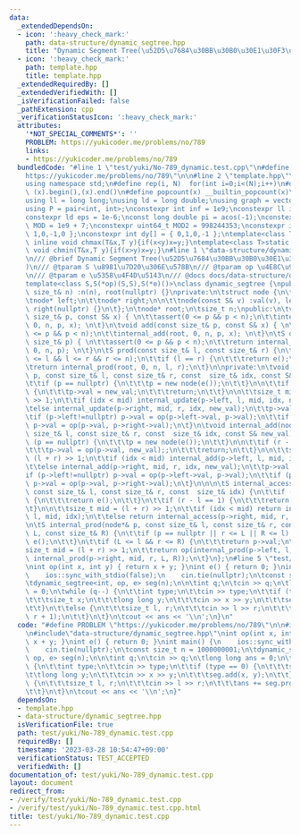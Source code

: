 ```yaml
---
data:
  _extendedDependsOn:
  - icon: ':heavy_check_mark:'
    path: data-structure/dynamic_segtree.hpp
    title: "Dynamic Segment Tree(\u52D5\u7684\u30BB\u30B0\u30E1\u30F3\u30C8\u6728)"
  - icon: ':heavy_check_mark:'
    path: template.hpp
    title: template.hpp
  _extendedRequiredBy: []
  _extendedVerifiedWith: []
  _isVerificationFailed: false
  _pathExtension: cpp
  _verificationStatusIcon: ':heavy_check_mark:'
  attributes:
    '*NOT_SPECIAL_COMMENTS*': ''
    PROBLEM: https://yukicoder.me/problems/no/789
    links:
    - https://yukicoder.me/problems/no/789
  bundledCode: "#line 1 \"test/yuki/No-789_dynamic.test.cpp\"\n#define PROBLEM \"\
    https://yukicoder.me/problems/no/789\"\n\n#line 2 \"template.hpp\"\n#include<bits/stdc++.h>\n\
    using namespace std;\n#define rep(i, N)  for(int i=0;i<(N);i++)\n#define all(x)\
    \ (x).begin(),(x).end()\n#define popcount(x) __builtin_popcount(x)\nusing i128=__int128_t;\n\
    using ll = long long;\nusing ld = long double;\nusing graph = vector<vector<int>>;\n\
    using P = pair<int, int>;\nconstexpr int inf = 1e9;\nconstexpr ll infl = 1e18;\n\
    constexpr ld eps = 1e-6;\nconst long double pi = acos(-1);\nconstexpr uint64_t\
    \ MOD = 1e9 + 7;\nconstexpr uint64_t MOD2 = 998244353;\nconstexpr int dx[] = {\
    \ 1,0,-1,0 };\nconstexpr int dy[] = { 0,1,0,-1 };\ntemplate<class T>static constexpr\
    \ inline void chmax(T&x,T y){if(x<y)x=y;}\ntemplate<class T>static constexpr inline\
    \ void chmin(T&x,T y){if(x>y)x=y;}\n#line 1 \"data-structure/dynamic_segtree.hpp\"\
    \n/// @brief Dynamic Segment Tree(\u52D5\u7684\u30BB\u30B0\u30E1\u30F3\u30C8\u6728\
    )\n/// @tparam S \u8981\u7D20\u306E\u578B\n/// @tparam op \u4E8C\u9805\u6F14\u7B97\
    \n/// @tparam e \u5358\u4F4D\u5143\n/// @docs docs/data-structure/dynamic_segtree.md\n\
    template<class S,S(*op)(S,S),S(*e)()>\nclass dynamic_segtree {\npublic:\n\tdynamic_segtree(const\
    \ size_t& n) :n(n), root(nullptr) {}\nprivate:\n\tstruct node {\n\t\tS val;\n\t\
    \tnode* left;\n\t\tnode* right;\n\n\t\tnode(const S& v) :val(v), left(nullptr),\
    \ right(nullptr) {}\n\t};\n\tnode* root;\n\tsize_t n;\npublic:\n\tvoid update(const\
    \ size_t& p, const S& x) { \n\t\tassert(0 <= p && p < n);\n\t\tinternal_update(root,\
    \ 0, n, p, x); \n\t}\n\tvoid add(const size_t& p, const S& x) { \n\t\tassert(0\
    \ <= p && p < n);\n\t\tinternal_add(root, 0, n, p, x); \n\t}\n\tS operator[](const\
    \ size_t& p) { \n\t\tassert(0 <= p && p < n);\n\t\treturn internal_access(root,\
    \ 0, n, p); \n\t}\n\tS prod(const size_t& l, const size_t& r) {\n\t\tassert(0\
    \ <= l && l <= r && r <= n);\n\t\tif (l == r) {\n\t\t\treturn e();\n\t\t}\n\n\t\
    \treturn internal_prod(root, 0, n, l, r);\n\t}\n\nprivate:\n\tvoid internal_update(node*&\
    \ p, const size_t& l, const size_t& r, const  size_t& idx, const S& new_val) {\n\
    \t\tif (p == nullptr) {\n\t\t\tp = new node(e());\n\t\t}\n\n\t\tif (r - l == 1)\
    \ {\n\t\t\tp->val = new_val;\n\t\t\treturn;\n\t\t}\n\n\t\tsize_t mid = (l + r)\
    \ >> 1;\n\t\tif (idx < mid) internal_update(p->left, l, mid, idx, new_val);\n\t\
    \telse internal_update(p->right, mid, r, idx, new_val);\n\t\tp->val = e();\n\t\
    \tif (p->left!=nullptr) p->val = op(p->left->val, p->val);\n\t\tif (p->right!=nullptr)\
    \ p->val = op(p->val, p->right->val);\n\t}\n\tvoid internal_add(node*& p, const\
    \ size_t& l, const size_t& r, const  size_t& idx, const S& new_val) {\n\t\tif\
    \ (p == nullptr) {\n\t\t\tp = new node(e());\n\t\t}\n\n\t\tif (r - l == 1) {\n\
    \t\t\tp->val = op(p->val, new_val);;\n\t\t\treturn;\n\t\t}\n\n\t\tsize_t mid =\
    \ (l + r) >> 1;\n\t\tif (idx < mid) internal_add(p->left, l, mid, idx, new_val);\n\
    \t\telse internal_add(p->right, mid, r, idx, new_val);\n\t\tp->val = e();\n\t\t\
    if (p->left!=nullptr) p->val = op(p->left->val, p->val);\n\t\tif (p->right!=nullptr)\
    \ p->val = op(p->val, p->right->val);\n\t}\n\n\n\tS internal_access(node*& p,\
    \ const size_t& l, const size_t& r, const  size_t& idx) {\n\t\tif (p == nullptr)\
    \ {\n\t\t\treturn e();\n\t\t}\n\t\tif (r - l == 1) {\n\t\t\treturn p->val;\n\t\
    \t}\n\n\t\tsize_t mid = (l + r) >> 1;\n\t\tif (idx < mid) return internal_access(p->left,\
    \ l, mid, idx);\n\t\telse return internal_access(p->right, mid, r, idx);\n\t}\n\
    \n\tS internal_prod(node*& p, const size_t& l, const size_t& r, const size_t&\
    \ L, const size_t& R) {\n\t\tif (p == nullptr || r <= L || R <= l) {\n\t\t\treturn\
    \ e();\n\t\t}\n\t\tif (L <= l && r <= R) {\n\t\t\treturn p->val;\n\t\t}\n\n\t\t\
    size_t mid = (l + r) >> 1;\n\t\treturn op(internal_prod(p->left, l, mid, L, R),\
    \ internal_prod(p->right, mid, r, L, R));\n\t}\n};\n#line 5 \"test/yuki/No-789_dynamic.test.cpp\"\
    \nint op(int x, int y) { return x + y; }\nint e() { return 0; }\nint main() {\n\
    \    ios::sync_with_stdio(false);\n    cin.tie(nullptr);\n\tconst size_t n = 1000000001;\n\
    \tdynamic_segtree<int, op, e> seg(n);\n\n\tint q;\n\tcin >> q;\n\tlong long ans\
    \ = 0;\n\twhile (q--) {\n\t\tint type;\n\t\tcin >> type;\n\t\tif (type == 0) {\n\
    \t\t\tsize_t x;\n\t\t\tlong long y;\n\t\t\tcin >> x >> y;\n\t\t\tseg.add(x, y);\n\
    \t\t}\n\t\telse {\n\t\t\tsize_t l, r;\n\t\t\tcin >> l >> r;\n\t\t\tans += seg.prod(l,\
    \ r + 1);\n\t\t}\n\t}\n\tcout << ans << '\\n';\n}\n"
  code: "#define PROBLEM \"https://yukicoder.me/problems/no/789\"\n\n#include\"template.hpp\"\
    \n#include\"data-structure/dynamic_segtree.hpp\"\nint op(int x, int y) { return\
    \ x + y; }\nint e() { return 0; }\nint main() {\n    ios::sync_with_stdio(false);\n\
    \    cin.tie(nullptr);\n\tconst size_t n = 1000000001;\n\tdynamic_segtree<int,\
    \ op, e> seg(n);\n\n\tint q;\n\tcin >> q;\n\tlong long ans = 0;\n\twhile (q--)\
    \ {\n\t\tint type;\n\t\tcin >> type;\n\t\tif (type == 0) {\n\t\t\tsize_t x;\n\t\
    \t\tlong long y;\n\t\t\tcin >> x >> y;\n\t\t\tseg.add(x, y);\n\t\t}\n\t\telse\
    \ {\n\t\t\tsize_t l, r;\n\t\t\tcin >> l >> r;\n\t\t\tans += seg.prod(l, r + 1);\n\
    \t\t}\n\t}\n\tcout << ans << '\\n';\n}"
  dependsOn:
  - template.hpp
  - data-structure/dynamic_segtree.hpp
  isVerificationFile: true
  path: test/yuki/No-789_dynamic.test.cpp
  requiredBy: []
  timestamp: '2023-03-28 10:54:47+09:00'
  verificationStatus: TEST_ACCEPTED
  verifiedWith: []
documentation_of: test/yuki/No-789_dynamic.test.cpp
layout: document
redirect_from:
- /verify/test/yuki/No-789_dynamic.test.cpp
- /verify/test/yuki/No-789_dynamic.test.cpp.html
title: test/yuki/No-789_dynamic.test.cpp
---
```

